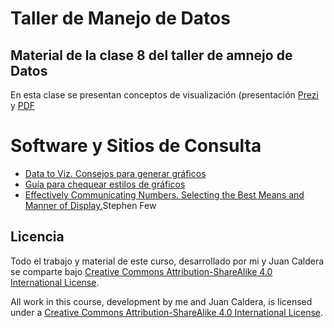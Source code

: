# Taller de Manejo de Datos

## Material de la clase 8 del taller de amnejo de Datos

En esta clase se presentan conceptos de visualización (presentación [Prezi](https://prezi.com/ue3fpsphej2l/cuarta-clase-del-taller-de-manejo-de-datos/) y [PDF](https://github.com/yabellini/TallerManejoDeDatos/blob/master/clase8/VisualizacionDeDatos.pdf)

# Software y Sitios de Consulta

* [Data to Viz. Consejos para generar gráficos](https://www.data-to-viz.com/)
* [Guía para chequear estilos de gráficos](https://datavizchecklist.stephanieevergreen.com/assets/DataVizChecklist_Feb2018.pdf)
* [Effectively Communicating Numbers. Selecting the Best Means and Manner of Display.](https://www.perceptualedge.com/articles/Whitepapers/Communicating_Numbers.pdf)Stephen Few


## Licencia

 Todo el trabajo y material de este curso, desarrollado por mi y Juan Caldera se comparte bajo [Creative Commons Attribution-ShareAlike 4.0 International License](https://creativecommons.org/licenses/by-sa/4.0/deed.es_ES).
 
 All work in this course, development by me and Juan Caldera, is licensed under a [Creative Commons Attribution-ShareAlike 4.0 International License](https://creativecommons.org/licenses/by-sa/4.0/deed.es_ES).

